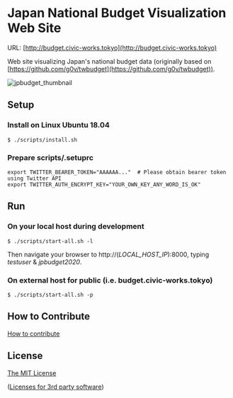 # Japan National Budget Visualization Web Site

URL: [http://budget.civic-works.tokyo](http://budget.civic-works.tokyo)

Web site visualizing Japan's national budget data (originally based on [https://github.com/g0v/twbudget](https://github.com/g0v/twbudget)).

![jpbudget_thumbnail](https://raw.github.com/TOKYOCivicWorks/jpbudget/master/app/assets/img/thumbnail.png "jpbudget")

## Setup

### Install on Linux Ubuntu 18.04

	$ ./scripts/install.sh

### Prepare scripts/.setuprc

	export TWITTER_BEARER_TOKEN="AAAAAA..."  # Please obtain bearer token using Twitter API
	export TWITTER_AUTH_ENCRYPT_KEY="YOUR_OWN_KEY_ANY_WORD_IS_OK"

## Run

### On your local host during development

	$ ./scripts/start-all.sh -l

Then navigate your browser to http://(*LOCAL_HOST_IP*):8000, typing *testuser* & *jpbudget2020*.

### On external host for public (i.e. budget.civic-works.tokyo)

	$ ./scripts/start-all.sh -p

## How to Contribute

[How to contribute](https://github.com/TOKYOCivicWorks/jpbudget/blob/master/HOW_TO_CONTRIBUTE.md)

## License

[The MIT License](https://raw.github.com/TOKYOCivicWorks/jpbudget/master/LICENSE)

([Licenses for 3rd party software](https://raw.github.com/TOKYOCivicWorks/jpbudget/master/LICENSE_3RD_PARTY))
